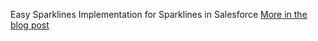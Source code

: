 Easy Sparklines Implementation for Sparklines in Salesforce
[More in the blog post](https://sfdcboss.com/show-sparklines-in-salesforce-working-example)
